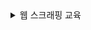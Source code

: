 <details>
<summary>웹 스크래핑  교육</summary>

####  웹 스크래핑 
| 날짜 | 주제 | 주소 | 교육설명 |
| --- | --- | --- | --- |
| 2023-09-05  | 교육 Begeinners | 'https://www.w3schools.com/'| - 브라우저 여는법 /윈도우 창에 주소 연결 /브라우저 닫는법 |
| 2023-09-05  | 도서목록 books_quest | 'https://brunch.co.kr/keyword/%EC%B1%85%EB%A6%AC%EB%B7%B0' | - 도서목록 홈페이지 OPEN /단수(하나) element 추출/복수 element 가져오기 |
| 2023-09-06  | 이마트몰 emartmalls_find | 'https://emart.ssg.com' | - element from bundle Webelement 중 추출 /paginations(for문)|
| 2023-09-06  | 기트허브github_events_except | 'https://github.com/' | - Login 화면 링크 tag/Login 화면 구성(id/password/click tag) |
| 2023-09-06  | 구글googlestore_healthcare_loops| 'https://play.google.com/store/' | - 제품정보(서비스명/만든회사명/앱정보tag) /리뷰 내용 추출(내용/날짜/별첨 tag)/회사서비스 전체 리뷰(list +for문)  |
| 2023-09-07  | 구글googlestore_healthcare_loops_complete| 'https://play.google.com/store/' | - 서비스 앱에 대한 리스트 / 서비스 앱에 대한 리스트 /리뷰 총 갯수 가져오기['리뷰 473개']/댓글 팝업 띄우기   |
| 2023-09-08  | 잡플래닛 | 'https://play.google.com/store/' | - 서비스 앱에 대한 리스트 / 서비스 앱에 대한 리스트 /리뷰 총 갯수 가져오기['리뷰 473개']/댓글 팝업 띄우기   |



#### 웹크롤링 용어 및 기능 

</details>

